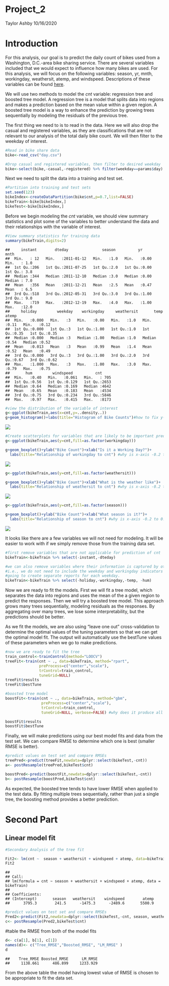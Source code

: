 Project\_2
================
Taylor Ashby
10/16/2020

# Introduction

For this analysis, our goal is to predict the daily count of bikes used
from a Washington, D.C.-area bike sharing service. There are several
variables included that we would expect to influence how many bikes are
used. For this analysis, we will focus on the following variables:
season, yr, mnth, workingday, weathersit, atemp, and windspeed.
Descriptions of these variables can be found
[here](https://archive.ics.uci.edu/ml/datasets/Bike+Sharing+Dataset).

We will use two methods to model the *cnt* variable: regression tree and
boosted tree model. A regression tree is a model that splits data into
regions and makes a prediction based on the mean value within a given
region. A boosted tree model is a way to enhance the prediction by
growing trees sequentially by modeling the residuals of the previous
tree.

The first thing we need to is to read in the data. Here we will also
drop the casual and registered variables, as they are classifications
that are not relevant to our analysis of the total daily bike count. We
will then filter to the weekday of interest.

``` r
#Read in bike share data
bike<-read_csv("day.csv")

#Drop casual and registered variables, then filter to desired weekday
bike<-select(bike,-casual,-registered) %>% filter(weekday==params$day)
```

Next we need to split the data into a training and test set.

``` r
#Partition into training and test sets
set.seed(123)
bikeIndex<-createDataPartition(bike$cnt,p=0.7,list=FALSE)
bikeTrain<-bike[bikeIndex,]
bikeTest<-bike[bikeIndex,]
```

Before we begin modeling the *cnt* variable, we should view summary
statistics and plot some of the variables to better understand the data
and their relationships with the variable of interest.

``` r
#View summary statistics for training data
summary(bikeTrain,digits=2)
```

    ##     instant        dteday               season          yr            mnth     
    ##  Min.   : 12   Min.   :2011-01-12   Min.   :1.0   Min.   :0.00   Min.   : 1.0  
    ##  1st Qu.:206   1st Qu.:2011-07-25   1st Qu.:2.0   1st Qu.:0.00   1st Qu.: 3.8  
    ##  Median :344   Median :2011-12-10   Median :3.0   Median :0.00   Median : 7.0  
    ##  Mean   :356   Mean   :2011-12-21   Mean   :2.5   Mean   :0.47   Mean   : 6.5  
    ##  3rd Qu.:518   3rd Qu.:2012-05-31   3rd Qu.:3.0   3rd Qu.:1.00   3rd Qu.: 9.0  
    ##  Max.   :719   Max.   :2012-12-19   Max.   :4.0   Max.   :1.00   Max.   :12.0  
    ##     holiday         weekday    workingday     weathersit       temp          atemp     
    ##  Min.   :0.000   Min.   :3   Min.   :0.00   Min.   :1.0   Min.   :0.11   Min.   :0.12  
    ##  1st Qu.:0.000   1st Qu.:3   1st Qu.:1.00   1st Qu.:1.0   1st Qu.:0.35   1st Qu.:0.35  
    ##  Median :0.000   Median :3   Median :1.00   Median :1.0   Median :0.54   Median :0.52  
    ##  Mean   :0.013   Mean   :3   Mean   :0.99   Mean   :1.4   Mean   :0.52   Mean   :0.49  
    ##  3rd Qu.:0.000   3rd Qu.:3   3rd Qu.:1.00   3rd Qu.:2.0   3rd Qu.:0.67   3rd Qu.:0.62  
    ##  Max.   :1.000   Max.   :3   Max.   :1.00   Max.   :3.0   Max.   :0.79   Max.   :0.75  
    ##       hum         windspeed          cnt      
    ##  Min.   :0.40   Min.   :0.061   Min.   : 705  
    ##  1st Qu.:0.56   1st Qu.:0.129   1st Qu.:2653  
    ##  Median :0.64   Median :0.169   Median :4642  
    ##  Mean   :0.65   Mean   :0.183   Mean   :4534  
    ##  3rd Qu.:0.75   3rd Qu.:0.234   3rd Qu.:5846  
    ##  Max.   :0.97   Max.   :0.415   Max.   :8173

``` r
#view the distribution of the variable of interest
g<-ggplot(bikeTrain,aes(x=cnt,y=..density..))
g+geom_histogram()+labs(title="Histogram of Bike Counts")#how to fix y-axis %s
```

![](Wednesday_files/figure-gfm/EDA-1.png)<!-- -->

``` r
#Create scatterplots for variables that are likely to be important predictors
g<-ggplot(bikeTrain,aes(y=cnt,fill=as.factor(workingday)))

g+geom_boxplot()+ylab("Bike Count")+xlab("Is it a Working Day?")+ 
  labs(title="Relationship of workingday to cnt") #why is x-axis -0.2 to 0.2?
```

![](Wednesday_files/figure-gfm/EDA-2.png)<!-- -->

``` r
g<-ggplot(bikeTrain,aes(y=cnt,fill=as.factor(weathersit)))

g+geom_boxplot()+ylab("Bike Count")+xlab("What is the weather like")+ 
  labs(title="Relationship of weathersit to cnt") #why is x-axis -0.2 to 0.2?
```

![](Wednesday_files/figure-gfm/EDA-3.png)<!-- -->

``` r
g<-ggplot(bikeTrain,aes(y=cnt,fill=as.factor(season)))

g+geom_boxplot()+ylab("Bike Count")+xlab("What season is it?")+ 
  labs(title="Relationship of season to cnt") #why is x-axis -0.2 to 0.2?
```

![](Wednesday_files/figure-gfm/EDA-4.png)<!-- -->

It looks like there are a few variables we will not need for modeling.
It will be easier to work with if we simply remove those from the
training data set.

``` r
#first remove variables that are not applicable for prediction of cnt
bikeTrain<-bikeTrain %>% select(-instant,-dteday)

#we can also remove variables where their information is captured by other variables
#i.e., we do not need to include the weekday and workingday indicators since we are
#going to create separate reports for each weekday.
bikeTrain<-bikeTrain %>% select(-holiday,-workingday,-temp, -hum)
```

Now we are ready to fit the models. First we will fit a tree model,
which separates the data into regions and uses the mean of the a given
region to predict the responses. Then we will try a boosted tree model.
This approach grows many trees sequentially, modeling residuals as the
responses. By aggregating over many trees, we lose some
interpretability, but the predictions should be better.

As we fit the models, we are also using “leave one out” cross-validation
to determine the optimal values of the tuning parameters so that we can
get the optimal model fit. The output will automatically use the
bestTune values of these parameters when we go to make predictions.

``` r
#now we are ready to fit the tree
train_control<-trainControl(method="LOOCV")
treeFit<-train(cnt ~ ., data=bikeTrain, method="rpart", 
               preProcess=c("center","scale"),
               trControl=train_control, 
               tuneGrid=NULL)
treeFit$results
treeFit$bestTune

#boosted tree model
boostFit<-train(cnt ~ ., data=bikeTrain, method="gbm", 
                preProcess=c("center","scale"),
                trControl=train_control, 
                tuneGrid=NULL, verbose=FALSE) #why does it produce all those different iterations, with no apparent variation?

boostFit$results
boostFit$bestTune
```

Finally, we will make predictions using our best model fits and data
from the test set. We can compare RMSE to determine which one is best
(smaller RMSE is better).

``` r
#predict values on test set and compare RMSEs
treePred<-predict(treeFit,newdata=dplyr::select(bikeTest,-cnt))
a<- postResample(treePred,bikeTest$cnt)

boostPred<-predict(boostFit,newdata=dplyr::select(bikeTest,-cnt))
b<- postResample(boostPred,bikeTest$cnt)
```

As expected, the boosted tree tends to have lower RMSE when applied to
the test data. By fitting multiple trees sequentially, rather than just
a single tree, the boosting method provides a better prediction.

# Second Part

## Linear model fit

``` r
#Secondary Analysis of the tree fit

Fit2<- lm(cnt ~  season + weathersit + windspeed + atemp, data=bikeTrain)
Fit2
```

    ## 
    ## Call:
    ## lm(formula = cnt ~ season + weathersit + windspeed + atemp, data = bikeTrain)
    ## 
    ## Coefficients:
    ## (Intercept)       season   weathersit    windspeed        atemp  
    ##      3795.3        241.5      -1475.3      -2489.6       5500.9

``` r
#predict values on test set and compare RMSEs
Pred2<-predict(Fit2,newdata=dplyr::select(bikeTest,-cnt, season, weathersit, windspeed, atemp))
c<- postResample(Pred2,bikeTest$cnt)
```

\#table the RMSE from both of the model fits

``` r
d<- c(a[1], b[1], c[1])
names(d)<- c("Tree_RMSE","Boosted_RMSE", "LM_RMSE" )
d
```

    ##    Tree_RMSE Boosted_RMSE      LM_RMSE 
    ##     1138.661      486.899     1233.929

From the above table the model having lowest value of RMSE is chosen to
be appropriate to fit the data set.
